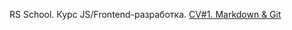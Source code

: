 RS School. Курс JS/Frontend-разработка. 
[CV#1. Markdown & Git](https://github.com/NadyaBurnos/rsschool-cv/blob/gh-pages/cv.md)